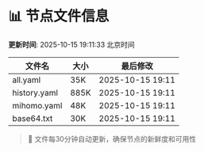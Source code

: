 # 📊 节点文件信息

**更新时间**: 2025-10-15 19:11:33 北京时间

| 文件名 | 大小 | 最后修改 |
|--------|------|----------|
| all.yaml | 35K | 2025-10-15 19:11 |
| history.yaml | 885K | 2025-10-15 19:11 |
| mihomo.yaml | 48K | 2025-10-15 19:11 |
| base64.txt | 30K | 2025-10-15 19:11 |

> 🔄 文件每30分钟自动更新，确保节点的新鲜度和可用性
